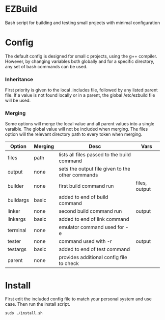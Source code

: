 # EZBuild
Bash script for building and testing small projects with minimal configuration

# Config
The default config is designed for small c projects, using the g++ compiler.
However, by changing variables both globally and for a specific directory, any set of bash commands can be used.

### Inheritance
First priority is given to the local .includes file, followed by any listed parent file.
If a value is not found locally or in a parent, the global /etc/ezbuild file will be used.

### Merging
Some options will merge the local value and all parent values into a single varaible.
The global value will not be included when merging.
The files option will the relevant directory path to every token when merging.

Option	|Merging|Desc							|Vars
-----	|-----	|-----							|-----
files	|path	|lists all files passed to the build command		|
output	|none	|sets the output file given to the other commands	|
builder	|none	|first build command run				|files, output
buildargs|basic	|added to end of build command				|
linker	|none	|second build command run				|output
linkargs|basic	|added to end of link command				|
terminal|none	|emulator command used for -e 				|
tester 	|none	|command used with -r 					|output
testargs|basic	|added to end of test command 				|
parent  |none	|provides additional config file to check		|

# Install
First edit the included config file to match your personal system and use case.
Then run the install script.
```
sudo ./install.sh
```
